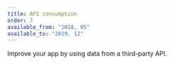 ```yaml
---
title: API consumption
order: 7
available_from: "2018, 05"
available_to: "2019, 12"
---
```


Improve your app by using data from a third-party API.
